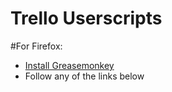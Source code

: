 Trello Userscripts
==================

#For Firefox:
- [Install Greasemonkey](https://addons.mozilla.org/en-US/firefox/addon/greasemonkey/)
- Follow any of the links below
